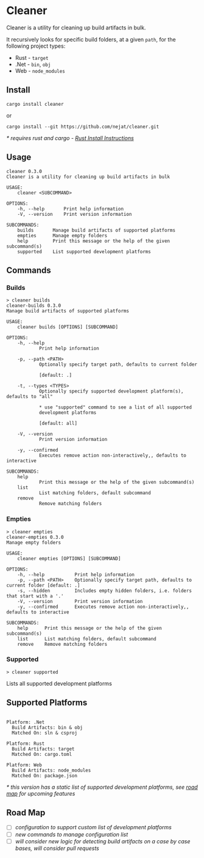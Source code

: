 # Cleaner

Cleaner is a utility for cleaning up build artifacts in bulk.

It recursively looks for specific build folders, at a given `path`, for the following project types:

* Rust - `target`
* .Net - `bin`, `obj` 
* Web - `node_modules`

## Install

```shell
cargo install cleaner
```

 or

```shell
cargo install --git https://github.com/nejat/cleaner.git
```

_\* requires rust and cargo - [Rust Install Instructions](https://rustup.rs/)_

## Usage

```
cleaner 0.3.0
Cleaner is a utility for cleaning up build artifacts in bulk

USAGE:
    cleaner <SUBCOMMAND>

OPTIONS:
    -h, --help       Print help information
    -V, --version    Print version information

SUBCOMMANDS:
    builds       Manage build artifacts of supported platforms
    empties      Manage empty folders
    help         Print this message or the help of the given subcommand(s)
    supported    List supported development platforms
```

## Commands

### Builds

```
> cleaner builds
cleaner-builds 0.3.0
Manage build artifacts of supported platforms

USAGE:
    cleaner builds [OPTIONS] [SUBCOMMAND]

OPTIONS:
    -h, --help
            Print help information

    -p, --path <PATH>
            Optionally specify target path, defaults to current folder

            [default: .]

    -t, --types <TYPES>
            Optionally specify supported development platform(s), defaults to "all"

            * use "supported" command to see a list of all supported
            development platforms

            [default: all]

    -V, --version
            Print version information

    -y, --confirmed
            Executes remove action non-interactively,, defaults to interactive

SUBCOMMANDS:
    help
            Print this message or the help of the given subcommand(s)
    list
            List matching folders, default subcommand
    remove
            Remove matching folders
```


### Empties

```
> cleaner empties
cleaner-empties 0.3.0
Manage empty folders

USAGE:
    cleaner empties [OPTIONS] [SUBCOMMAND]

OPTIONS:
    -h, --help           Print help information
    -p, --path <PATH>    Optionally specify target path, defaults to current folder [default: .]
    -s, --hidden         Includes empty hidden folders, i.e. folders that start with a '.'
    -V, --version        Print version information
    -y, --confirmed      Executes remove action non-interactively,, defaults to interactive

SUBCOMMANDS:
    help      Print this message or the help of the given subcommand(s)
    list      List matching folders, default subcommand
    remove    Remove matching folders
```

### Supported

```
> cleaner supported
```

Lists all supported development platforms

## Supported Platforms

```

Platform: .Net
  Build Artifacts: bin & obj
  Matched On: sln & csproj

Platform: Rust
  Build Artifacts: target
  Matched On: cargo.toml

Platform: Web
  Build Artifacts: node_modules
  Matched On: package.json

```

_\* this version has a static list of supported development platforms, see [road map](#road-map) for upcoming features_

## Road Map

* [ ] _configuration to support custom list of development platforms_
* [ ] _new commands to manage configuration list_
* [ ] _will consider new logic for detecting build artifacts on a case by case bases, will consider pull requests_